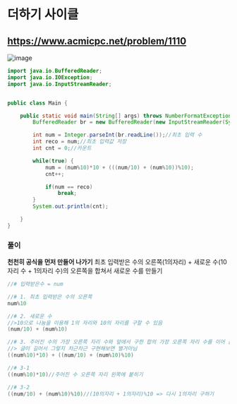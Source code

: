 # 더하기 사이클

## https://www.acmicpc.net/problem/1110

![image](https://user-images.githubusercontent.com/60961649/132120738-3fc25fbf-d8f5-4fe3-bb0e-07ef3709103e.png)

```java
import java.io.BufferedReader;
import java.io.IOException;
import java.io.InputStreamReader;


public class Main {

	public static void main(String[] args) throws NumberFormatException, IOException {
		BufferedReader br = new BufferedReader(new InputStreamReader(System.in));

		int num = Integer.parseInt(br.readLine());//최초 입력 수
		int reco = num;//최초 입력값 저장
		int cnt = 0;//카운트

		while(true) {
			num = (num%10)*10 + (((num/10) + (num%10))%10);
			cnt++;

			if(num == reco)
				break;
		}
		System.out.println(cnt);

	}
}
```

### 풀이

**천천히 공식을 먼저 만들어 나가기**
최초 입력받은 수의 오른쪽(1의자리) + 새로운 수(10자리 수 + 1의자리 수)의 오른쪽을 합쳐서 새로운 수를 만들기

```java
//# 입력받은수 = num

//# 1. 최초 입력받은 수의 오른쪽
num%10

//# 2. 새로운 수
//>10으로 나눔을 이용해 1의 자리와 10의 자리를 구할 수 있음
(num/10) + (num%10)

//# 3. 주어진 수의 가장 오른쪽 자리 수와 앞에서 구한 합의 가장 오른쪽 자리 수를 이어 붙히기
//> 글이 길어서 그렇지 차근차근 구현해보면 별거아님
((num%10)*10) + ((num/10) + (num%10)%10)

//# 3-1
((num%10)*10)//주어진 수 오른쪽 자리 왼쪽에 붙히기

//# 3-2
((num/10) + (num%10)%10)//(10의자리 + 1의자리)%10 => 다시 1의자리 구하기
```

